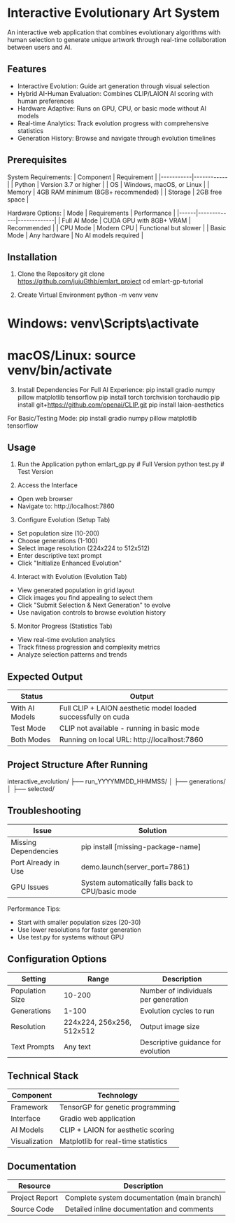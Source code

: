 # Interactive Evolutionary Art System
An interactive web application that combines evolutionary algorithms with human selection to generate unique artwork through real-time collaboration between users and AI.

## Features
- Interactive Evolution: Guide art generation through visual selection
- Hybrid AI-Human Evaluation: Combines CLIP/LAION AI scoring with human preferences  
- Hardware Adaptive: Runs on GPU, CPU, or basic mode without AI models
- Real-time Analytics: Track evolution progress with comprehensive statistics
- Generation History: Browse and navigate through evolution timelines

## Prerequisites
System Requirements:
| Component | Requirement |
|-----------|------------|
| Python | Version 3.7 or higher |
| OS | Windows, macOS, or Linux |
| Memory | 4GB RAM minimum (8GB+ recommended) |
| Storage | 2GB free space |

Hardware Options:
| Mode | Requirements | Performance |
|------|-------------|-------------|
| Full AI Mode | CUDA GPU with 8GB+ VRAM | Recommended |
| CPU Mode | Modern CPU | Functional but slower |
| Basic Mode | Any hardware | No AI models required |

## Installation
1. Clone the Repository
git clone https://github.com/jujuGthb/emlart_project
cd emlart-gp-tutorial

2. Create Virtual Environment
python -m venv venv
# Windows: venv\Scripts\activate
# macOS/Linux: source venv/bin/activate

3. Install Dependencies
For Full AI Experience:
pip install gradio numpy pillow matplotlib tensorflow
pip install torch torchvision torchaudio
pip install git+https://github.com/openai/CLIP.git
pip install laion-aesthetics

For Basic/Testing Mode:
pip install gradio numpy pillow matplotlib tensorflow

## Usage
1. Run the Application
python emlart_gp.py  # Full Version
python test.py       # Test Version

2. Access the Interface
- Open web browser
- Navigate to: http://localhost:7860

3. Configure Evolution (Setup Tab)
- Set population size (10-200)
- Choose generations (1-100)
- Select image resolution (224x224 to 512x512)
- Enter descriptive text prompt
- Click "Initialize Enhanced Evolution"

4. Interact with Evolution (Evolution Tab)
- View generated population in grid layout
- Click images you find appealing to select them
- Click "Submit Selection & Next Generation" to evolve
- Use navigation controls to browse evolution history

5. Monitor Progress (Statistics Tab)
- View real-time evolution analytics
- Track fitness progression and complexity metrics
- Analyze selection patterns and trends

## Expected Output
| Status | Output |
|--------|---------|
| With AI Models | Full CLIP + LAION aesthetic model loaded successfully on cuda |
| Test Mode | CLIP not available - running in basic mode |
| Both Modes | Running on local URL: http://localhost:7860 |

## Project Structure After Running
interactive_evolution/
├── run_YYYYMMDD_HHMMSS/
│   ├── generations/
│   ├── selected/

## Troubleshooting
| Issue | Solution |
|-------|----------|
| Missing Dependencies | pip install [missing-package-name] |
| Port Already in Use | demo.launch(server_port=7861) |
| GPU Issues | System automatically falls back to CPU/basic mode |

Performance Tips:
- Start with smaller population sizes (20-30)
- Use lower resolutions for faster generation
- Use test.py for systems without GPU

## Configuration Options
| Setting | Range | Description |
|---------|-------|-------------|
| Population Size | 10-200 | Number of individuals per generation |
| Generations | 1-100 | Evolution cycles to run |
| Resolution | 224x224, 256x256, 512x512 | Output image size |
| Text Prompts | Any text | Descriptive guidance for evolution |

## Technical Stack
| Component | Technology |
|-----------|-----------|
| Framework | TensorGP for genetic programming |
| Interface | Gradio web application |
| AI Models | CLIP + LAION for aesthetic scoring |
| Visualization | Matplotlib for real-time statistics |

## Documentation
| Resource | Description |
|----------|-------------|
| Project Report | Complete system documentation (main branch) |
| Source Code | Detailed inline documentation and comments |

